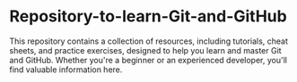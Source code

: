 # Repository-to-learn-Git-and-GitHub
This repository contains a collection of resources, including tutorials, cheat sheets, and practice exercises, designed to help you learn and master Git and GitHub. Whether you're a beginner or an experienced developer, you'll find valuable information here.
